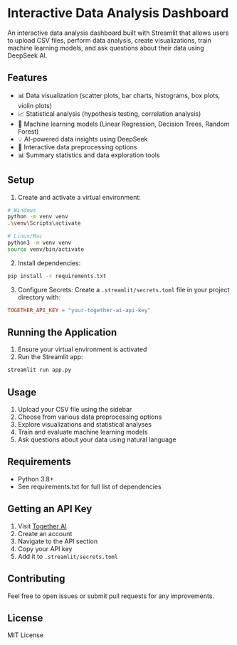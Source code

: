 # Interactive Data Analysis Dashboard

An interactive data analysis dashboard built with Streamlit that allows users to upload CSV files, perform data analysis, create visualizations, train machine learning models, and ask questions about their data using DeepSeek AI.

## Features

- 📊 Data visualization (scatter plots, bar charts, histograms, box plots, violin plots)
- 📈 Statistical analysis (hypothesis testing, correlation analysis)
- 🤖 Machine learning models (Linear Regression, Decision Trees, Random Forest)
- 💡 AI-powered data insights using DeepSeek
- 📝 Interactive data preprocessing options
- 📊 Summary statistics and data exploration tools

## Setup

1. Create and activate a virtual environment:

```bash
# Windows
python -m venv venv
.\venv\Scripts\activate

# Linux/Mac
python3 -m venv venv
source venv/bin/activate
```

2. Install dependencies:
```bash
pip install -r requirements.txt
```

3. Configure Secrets:
Create a `.streamlit/secrets.toml` file in your project directory with:
```toml
TOGETHER_API_KEY = "your-together-ai-api-key"
```

## Running the Application

1. Ensure your virtual environment is activated
2. Run the Streamlit app:
```bash
streamlit run app.py
```

## Usage

1. Upload your CSV file using the sidebar
2. Choose from various data preprocessing options
3. Explore visualizations and statistical analyses
4. Train and evaluate machine learning models
5. Ask questions about your data using natural language

## Requirements

- Python 3.8+
- See requirements.txt for full list of dependencies

## Getting an API Key

1. Visit [Together AI](https://together.ai)
2. Create an account
3. Navigate to the API section
4. Copy your API key
5. Add it to `.streamlit/secrets.toml`

## Contributing

Feel free to open issues or submit pull requests for any improvements.

## License

MIT License 